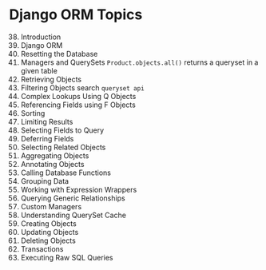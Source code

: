 # Django ORM Topics

38. Introduction
39. Django ORM
40. Resetting the Database
41. Managers and QuerySets
    `Product.objects.all()` returns a queryset in a given table
42. Retrieving Objects
43. Filtering Objects
	    search `queryset api`
44. Complex Lookups Using Q Objects
45. Referencing Fields using F Objects
46. Sorting
47. Limiting Results
48. Selecting Fields to Query
49. Deferring Fields
50. Selecting Related Objects
51. Aggregating Objects
52. Annotating Objects
53. Calling Database Functions
54. Grouping Data
55. Working with Expression Wrappers
56. Querying Generic Relationships
57. Custom Managers
58. Understanding QuerySet Cache
59. Creating Objects
60. Updating Objects
61. Deleting Objects
62. Transactions
63. Executing Raw SQL Queries

